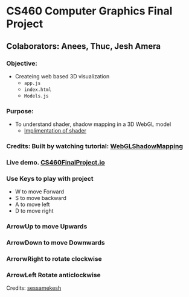 # CS460 Computer Graphics Final Project

## Colaborators: Anees, Thuc, Jesh Amera
### **Objective:**
* Createing web based 3D visualization
	* `app.js`
	* `index.html`
	* `Models.js`

### **Purpose:**
* To understand shader, shadow mapping in a 3D WebGL model
    * [Implimentation of shader]()
    

### Credits: Built by watching tutorial: [WebGLShadowMapping](<https://www.youtube.com/watch?v=fNK1E5DdYxk&list=PLjcVFFANLS5zH_PeKC6I8p0Pt1hzph_rt&index=9>)


### Live demo. [CS460FinalProject.io](<https://aneesurrehman001.github.io/cs460_final/>)


### Use Keys to play with project

*  W to move Forward
*  S to move backward
*  A to move left
*  D to move right

### ArrowUp to move Upwards
### ArrowDown to move Downwards
### ArrorwRight to rotate clockwise
### ArrowLeft Rotate anticlockwise

Credits: [sessamekesh](<https://github.com/sessamekesh/IndigoCS-webgl-tutorials>)

 

